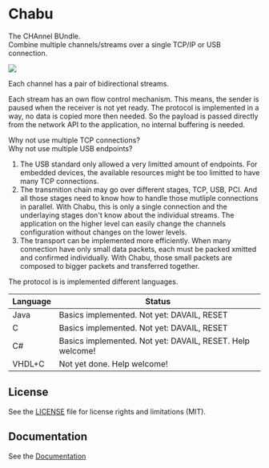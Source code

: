 # Chabu

The CHAnnel BUndle.  
Combine multiple channels/streams over a single TCP/IP or USB connection.

![](https://docs.google.com/drawings/d/15oxSz6B9SY3RSW1WfdeyTtsfdNgkCknp1TS090HhUGM/pub?w=803&h=277)

Each channel has a pair of bidirectional streams.  

Each stream has an own flow control mechanism. This means, the sender is paused when the receiver is not yet ready. The protocol is implemented in a way, no data is copied more then needed. So the payload is passed directly from the network API to the application, no internal buffering is needed.  

Why not use multiple TCP connections?  
Why not use multiple USB endpoints?  

 1. The USB standard only allowed a very limitted amount of endpoints. For embedded devices, the available resources might be too limitted to have many TCP connections.
 1. The transmition chain may go over different stages, TCP, USB, PCI. And all those stages need to know how to handle those mutliple connections in parallel. With Chabu, this is only a single connection and the underlaying stages don't know about the individual streams. The application on the higher level can easily change the channels configuration without changes on the lower levels.
 1. The transport can be implemented more efficiently. When many connection have only small data packets, each must be packed xmitted and confirmed individually. With Chabu, those small packets are composed to bigger packets and transferred together.
 
The protocol is is implemented different languages.

| Language | Status |
|----------|--------|
| Java     | Basics implemented. Not yet: DAVAIL, RESET |
| C        | Basics implemented. Not yet: DAVAIL, RESET                |
| C#       | Basics implemented. Not yet: DAVAIL, RESET. Help welcome! |
| VHDL+C   | Not yet done. Help welcome! |

## License

See the [LICENSE](LICENSE.md) file for license rights and limitations (MIT).

## Documentation
See the [Documentation](https://docs.google.com/document/d/1Wqa8rDi0QYcqcf0oecD8GW53nMVXj3ZFSmcF81zAa8g) 
